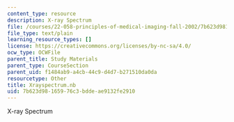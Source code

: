 ```yaml
---
content_type: resource
description: X-ray Spectrum
file: /courses/22-058-principles-of-medical-imaging-fall-2002/7b623d98165976c3bddeae9132fe2910_Xrayspectrum.nb
file_type: text/plain
learning_resource_types: []
license: https://creativecommons.org/licenses/by-nc-sa/4.0/
ocw_type: OCWFile
parent_title: Study Materials
parent_type: CourseSection
parent_uid: f1484ab9-a4cb-44c9-d4d7-b271510da0da
resourcetype: Other
title: Xrayspectrum.nb
uid: 7b623d98-1659-76c3-bdde-ae9132fe2910
---
```

X-ray Spectrum